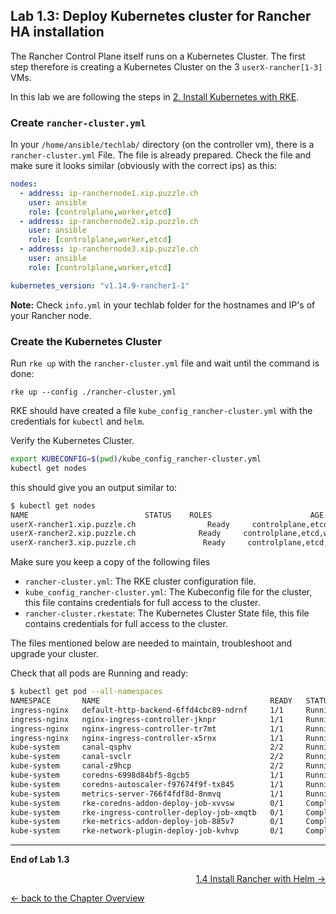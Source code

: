 ## Lab 1.3: Deploy Kubernetes cluster for Rancher HA installation

The Rancher Control Plane itself runs on a Kubernetes Cluster. The first step therefore is creating a Kubernetes Cluster on the 3 `userX-rancher[1-3]` VMs.

In this lab we are following the steps in [2. Install Kubernetes with RKE](https://rancher.com/docs/rancher/v2.x/en/installation/ha/kubernetes-rke/).


### Create `rancher-cluster.yml`

In your `/home/ansible/techlab/` directory (on the controller vm), there is a `rancher-cluster.yml` File. The file is already prepared. Check the file and make sure it looks similar (obviously with the correct ips) as this:

```yaml
nodes:
  - address: ip-ranchernode1.xip.puzzle.ch
    user: ansible
    role: [controlplane,worker,etcd]
  - address: ip-ranchernode2.xip.puzzle.ch
    user: ansible
    role: [controlplane,worker,etcd]
  - address: ip-ranchernode3.xip.puzzle.ch
    user: ansible
    role: [controlplane,worker,etcd]

kubernetes_version: "v1.14.9-rancher1-1"
```

**Note:** Check `info.yml` in your techlab folder for the hostnames and IP's of your Rancher node.

### Create the Kubernetes Cluster

Run `rke up` with the `rancher-cluster.yml` file and wait until the command is done:

```
rke up --config ./rancher-cluster.yml
```

RKE should have created a file `kube_config_rancher-cluster.yml` with the credentials for `kubectl` and `helm`. 

Verify the Kubernetes Cluster.

```bash
export KUBECONFIG=$(pwd)/kube_config_rancher-cluster.yml
kubectl get nodes
```

this should give you an output similar to:

```bash
$ kubectl get nodes
NAME                          STATUS    ROLES                      AGE       VERSION
userX-rancher1.xip.puzzle.ch                Ready     controlplane,etcd,worker   11m       v1.14.9
userX-rancher2.xip.puzzle.ch              Ready     controlplane,etcd,worker   11m       v1.14.9
userX-rancher3.xip.puzzle.ch               Ready     controlplane,etcd,worker   11m       v1.14.9
``` 

Make sure you keep a copy of the following files

* `rancher-cluster.yml`: The RKE cluster configuration file.
* `kube_config_rancher-cluster.yml`: The Kubeconfig file for the cluster, this file contains credentials for full access to the cluster.
* `rancher-cluster.rkestate`: The Kubernetes Cluster State file, this file contains credentials for full access to the cluster.

The files mentioned below are needed to maintain, troubleshoot and upgrade your cluster.

Check that all pods are Running and ready:

```bash
$ kubectl get pod --all-namespaces
NAMESPACE       NAME                                      READY   STATUS      RESTARTS   AGE
ingress-nginx   default-http-backend-6ffd4cbc89-ndrnf     1/1     Running     0          41s
ingress-nginx   nginx-ingress-controller-jknpr            1/1     Running     0          41s
ingress-nginx   nginx-ingress-controller-tr7mt            1/1     Running     0          41s
ingress-nginx   nginx-ingress-controller-x5rnx            1/1     Running     0          41s
kube-system     canal-qsphv                               2/2     Running     0          58s
kube-system     canal-svclr                               2/2     Running     0          58s
kube-system     canal-z9hcp                               2/2     Running     0          58s
kube-system     coredns-6998d84bf5-8gcb5                  1/1     Running     0          52s
kube-system     coredns-autoscaler-f97674f9f-tx845        1/1     Running     0          51s
kube-system     metrics-server-766f4fdf8d-8nmvq           1/1     Running     0          47s
kube-system     rke-coredns-addon-deploy-job-xvvsw        0/1     Completed   0          54s
kube-system     rke-ingress-controller-deploy-job-xmqtb   0/1     Completed   0          43s
kube-system     rke-metrics-addon-deploy-job-885v7        0/1     Completed   0          49s
kube-system     rke-network-plugin-deploy-job-kvhvp       0/1     Completed   0          64s
```

---

**End of Lab 1.3**

<p width="100px" align="right"><a href="14_install.md">1.4 Install Rancher with Helm →</a></p>

[← back to the Chapter Overview](10_rancher.md)
